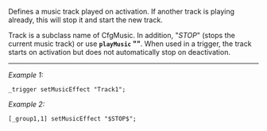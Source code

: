 Defines a music track played on activation. If another track is playing already, this will stop it and start the new track.

Track is a subclass name of CfgMusic. In addition, "$STOP$" (stops the current music track) or use **`playMusic` ""**.
When used in a trigger, the track starts on activation but does not automatically stop on deactivation.


---
*Example 1:*
```sqf
_trigger setMusicEffect "Track1";
```

*Example 2:*
```sqf
[_group1,1] setMusicEffect "$STOP$";
```